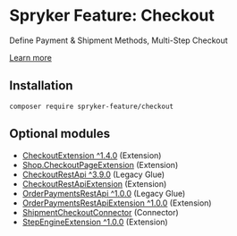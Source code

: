 # Spryker Feature: Checkout

Define Payment & Shipment Methods, Multi-Step Checkout

[Learn more](https://docs.spryker.com/docs/pbc/all/cart-and-checkout/202307.0/base-shop/checkout-feature-overview/checkout-feature-overview.html)

## Installation

```
composer require spryker-feature/checkout
```

## Optional modules
- [CheckoutExtension ^1.4.0](https://github.com/spryker/checkout-extension) (Extension)
- [Shop.CheckoutPageExtension](https://github.com/spryker-shop/checkout-page-extension) (Extension)
- [CheckoutRestApi ^3.9.0](https://github.com/spryker/checkout-rest-api) (Legacy Glue)
- [CheckoutRestApiExtension](https://github.com/spryker/checkout-rest-api-extension) (Extension)
- [OrderPaymentsRestApi ^1.0.0](https://github.com/spryker/order-payments-rest-api) (Legacy Glue)
- [OrderPaymentsRestApiExtension ^1.0.0](https://github.com/spryker/order-payments-rest-api-extension) (Extension)
- [ShipmentCheckoutConnector](https://github.com/spryker/shipment-checkout-connector) (Connector)
- [StepEngineExtension ^1.0.0](https://github.com/spryker/step-engine-extension) (Extension)
